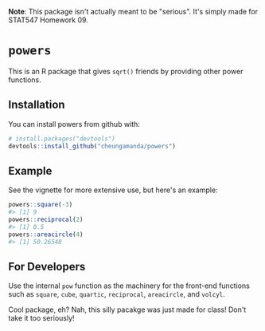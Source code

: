 
<!-- README.md is generated from README.Rmd. Please edit that file -->
**Note**: This package isn't actually meant to be "serious". It's simply made for STAT547 Homework 09.

`powers`
========

This is an R package that gives `sqrt()` friends by providing other power functions.

Installation
------------

You can install powers from github with:

``` r
# install.packages("devtools")
devtools::install_github("cheungamanda/powers")
```

Example
-------

See the vignette for more extensive use, but here's an example:

``` r
powers::square(-3)
#> [1] 9
powers::reciprocal(2)
#> [1] 0.5
powers::areacircle(4)
#> [1] 50.26548
```

For Developers
--------------

Use the internal `pow` function as the machinery for the front-end functions such as `square`, `cube`, `quartic`, `reciprocal`, `areacircle`, and `volcyl`.

Cool package, eh? Nah, this silly pacakge was just made for class! Don't take it too seriously!
